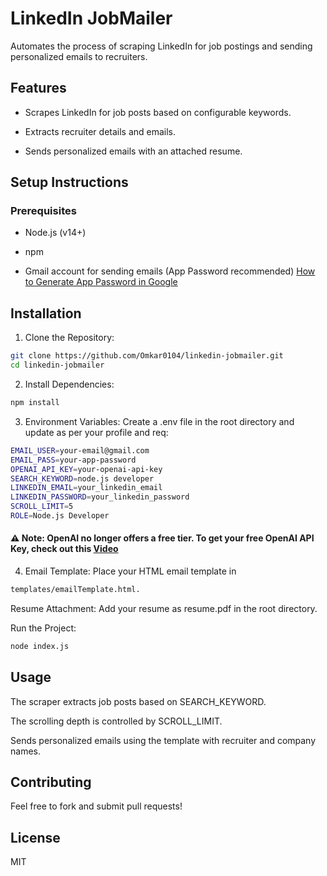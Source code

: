 

# LinkedIn JobMailer

Automates the process of scraping LinkedIn for job postings and sending personalized emails to recruiters.

## Features

- Scrapes LinkedIn for job posts based on configurable keywords.

- Extracts recruiter details and emails.

- Sends personalized emails with an attached resume.

## Setup Instructions

### Prerequisites

- Node.js (v14+)

- npm

- Gmail account for sending emails (App Password recommended) [How to Generate App Password in Google](https://www.youtube.com/watch?v=YP8mV_2RDLc&t=21s)

## Installation

1. Clone the Repository:

```bash
git clone https://github.com/Omkar0104/linkedin-jobmailer.git
cd linkedin-jobmailer
```

2. Install Dependencies:

```bash
npm install
```

3. Environment Variables: Create a .env file in the root directory and update as per your profile and req:
```bash
EMAIL_USER=your-email@gmail.com
EMAIL_PASS=your-app-password
OPENAI_API_KEY=your-openai-api-key
SEARCH_KEYWORD=node.js developer
LINKEDIN_EMAIL=your_linkedin_email
LINKEDIN_PASSWORD=your_linkedin_password
SCROLL_LIMIT=5
ROLE=Node.js Developer
```
#### ⚠️ Note: OpenAI no longer offers a free tier. To get your free OpenAI API Key, check out this [Video](https://www.youtube.com/watch?v=YP8mV_2RDLc&t=21s)

4. Email Template:
Place your HTML email template in
```bash
templates/emailTemplate.html.
```

Resume Attachment:
Add your resume as resume.pdf in the root directory.

Run the Project:
```bash
node index.js
```

## Usage

The scraper extracts job posts based on SEARCH_KEYWORD.

The scrolling depth is controlled by SCROLL_LIMIT.

Sends personalized emails using the template with recruiter and company names.

## Contributing

Feel free to fork and submit pull requests!

## License

MIT